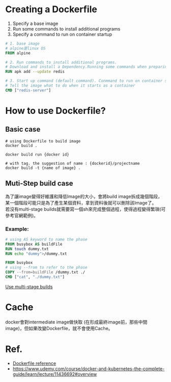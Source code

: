 # Creating a Dockerfile
1. Specify a base image
2. Run some commands to install additional programs
3. Specify a command to run on container startup

```dockerfile
# 1. base image
# alpine是linux OS
FROM alpine

# 2. Run commands to install additional programs.
# Download and install a Dependency.Running some commands when preparing custom image
RUN apk add --update redis

# 3. Start up command (default command). Conmmand to run on container start up.
# Tell the image what to do when it starts as a container
CMD ["redis-server"]
```

# How to use Dockerfile?
## Basic case
```shell
# using Dockerfile to build image
docker build . 

docker build run {docker id} 

# with tag. the suggestion of name : {dockerid}/projectname
docker build -t {name of image} .
```
## Muti-Step build case
為了讓image變得好維護和降低Image的大小，會將build image拆成幾個階段，某一個階段可能只是為了產生某個資料，拿到資料後就可以刪除該Image了。  
若沒有multi-stage builds就需要寫一個sh來完成整個過程，使得過程變得繁瑣(可參考官網範例)。
### Example:

```Dockerfile
# using AS keyword to name the phase
FROM busybox AS buildFile
RUN touch dummy.txt
RUN echo "dummy">/dummy.txt

FROM busybox
# using --from to refer to the phase
COPY --from=buildFile /dummy.txt ./
CMD ["cat", "./dummy.txt"]
```

[Use multi-stage builds](https://docs.docker.com/develop/develop-images/multistage-build/)

# Cache
docker會對intermediate image做快取 (在形成最終image前，那些中間image)，但如果改變Dockerfile，就不會使用Cache。

# Ref.
* [Dockerfile reference](https://docs.docker.com/engine/reference/builder/)
* https://www.udemy.com/course/docker-and-kubernetes-the-complete-guide/learn/lecture/11436692#overview